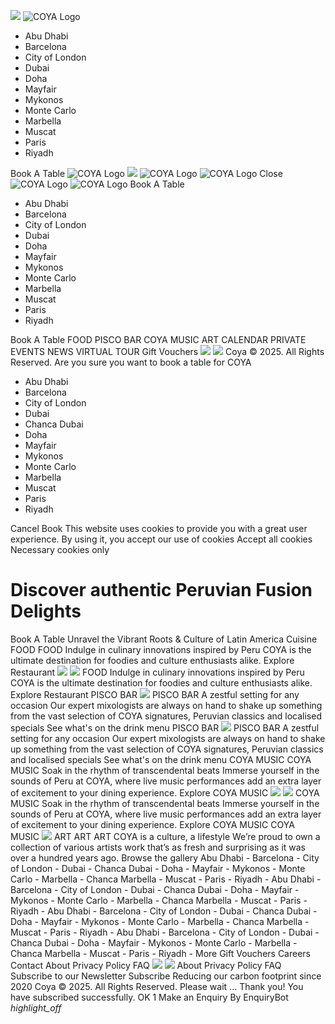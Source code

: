 ![](https://coyarestaurant.com/themes/wits-basic/images/icons/headermenu.svg)
![COYA Logo](https://coyarestaurant.com/themes/wits-basic/images/logo.png)
  * Abu Dhabi
  * Barcelona
  * City of London
  * Dubai
  * Doha
  * Mayfair
  * Mykonos
  * Monte Carlo
  * Marbella
  * Muscat
  * Paris
  * Riyadh


Book A Table
![COYA Logo](https://coyarestaurant.com/themes/wits-basic/images/logo.png)
![](https://coyarestaurant.com/themes/wits-basic/images/icons/headermenu.svg)
![COYA Logo](https://coyarestaurant.com/themes/wits-basic/images/icons/logo2.svg) ![COYA Logo](https://coyarestaurant.com/themes/wits-basic/images/icons/coyatext.svg)
Close
![COYA Logo](https://coyarestaurant.com/themes/wits-basic/images/icons/logo2.svg) ![COYA Logo](https://coyarestaurant.com/themes/wits-basic/images/icons/coyatext.svg)
Book A Table
  * Abu Dhabi
  * Barcelona
  * City of London
  * Dubai
  * Doha
  * Mayfair
  * Mykonos
  * Monte Carlo
  * Marbella
  * Muscat
  * Paris
  * Riyadh


Book A Table
FOOD
PISCO BAR
COYA MUSIC
ART
CALENDAR
PRIVATE EVENTS
NEWS
VIRTUAL TOUR
Gift Vouchers
![](https://coyarestaurant.com/themes/wits-basic/images/icons/Instagram.png)
![](https://coyarestaurant.com/themes/wits-basic/images/icons/TikTok.png)
Coya © 2025. All Rights Reserved.
Are you sure you want to book a table for COYA
  * Abu Dhabi
  * Barcelona
  * City of London
  * Dubai
  * Chanca Dubai
  * Doha
  * Mayfair
  * Mykonos
  * Monte Carlo
  * Marbella
  * Muscat
  * Paris
  * Riyadh


Cancel Book
This website uses cookies to provide you with a great user experience. By using it, you accept our  use of cookies
Accept all cookies Necessary cookies only
# Discover authentic Peruvian Fusion Delights
Book A Table
Unravel the Vibrant Roots & Culture of Latin America Cuisine
FOOD
FOOD
Indulge in culinary innovations inspired by Peru
COYA is the ultimate destination for foodies and culture enthusiasts alike.
Explore Restaurant 
![](https://coyarestaurant.com/uploads/content/home/1703802344_homesection-food.jpg)
![](https://coyarestaurant.com/uploads/content/home/1703802344_homesection-food.jpg)
FOOD
Indulge in culinary innovations inspired by Peru
COYA is the ultimate destination for foodies and culture enthusiasts alike.
Explore Restaurant 
PISCO BAR
![](https://coyarestaurant.com/uploads/content/home/coya_pisco_sour.jpg)
PISCO BAR
A zestful setting for any occasion
Our expert mixologists are always on hand to shake up something from the vast selection of COYA signatures, Peruvian classics and localised specials
See what's on the drink menu 
PISCO BAR
![](https://coyarestaurant.com/uploads/content/home/coya_pisco_sour.jpg)
PISCO BAR
A zestful setting for any occasion
Our expert mixologists are always on hand to shake up something from the vast selection of COYA signatures, Peruvian classics and localised specials
See what's on the drink menu 
COYA MUSIC
COYA MUSIC
Soak in the rhythm of transcendental beats
Immerse yourself in the sounds of Peru at COYA, where live music performances add an extra layer of excitement to your dining experience.
Explore COYA MUSIC 
![](https://coyarestaurant.com/uploads/content/home/transcendental-beats.jpg)
![](https://coyarestaurant.com/uploads/content/home/transcendental-beats.jpg)
COYA MUSIC
Soak in the rhythm of transcendental beats
Immerse yourself in the sounds of Peru at COYA, where live music performances add an extra layer of excitement to your dining experience.
Explore COYA MUSIC 
COYA MUSIC
![](https://coyarestaurant.com/themes/wits-basic/images/circleframe.svg)
ART
ART
ART
COYA is a culture, a lifestyle
We’re proud to own a collection of various artists work that’s as fresh and surprising as it was over a hundred years ago.
Browse the gallery 
Abu Dhabi  -  Barcelona  -  City of London  -  Dubai  -  Chanca Dubai  -  Doha  -  Mayfair  -  Mykonos  -  Monte Carlo  -  Marbella  -  Chanca Marbella  -  Muscat  -  Paris  -  Riyadh  -  Abu Dhabi  -  Barcelona  -  City of London  -  Dubai  -  Chanca Dubai  -  Doha  -  Mayfair  -  Mykonos  -  Monte Carlo  -  Marbella  -  Chanca Marbella  -  Muscat  -  Paris  -  Riyadh  - 
Abu Dhabi  -  Barcelona  -  City of London  -  Dubai  -  Chanca Dubai  -  Doha  -  Mayfair  -  Mykonos  -  Monte Carlo  -  Marbella  -  Chanca Marbella  -  Muscat  -  Paris  -  Riyadh  -  Abu Dhabi  -  Barcelona  -  City of London  -  Dubai  -  Chanca Dubai  -  Doha  -  Mayfair  -  Mykonos  -  Monte Carlo  -  Marbella  -  Chanca Marbella  -  Muscat  -  Paris  -  Riyadh  - 
More
Gift Vouchers Careers Contact About Privacy Policy FAQ ![](https://coyarestaurant.com/themes/wits-basic/images/icons/Instagram.png) ![](https://coyarestaurant.com/themes/wits-basic/images/icons/TikTok.png)
About Privacy Policy FAQ
Subscribe to our Newsletter
Subscribe
Reducing our carbon footprint since 2020
Coya © 2025. All Rights Reserved.
Please wait ...
Thank you! You have subscribed successfully.
OK
1
Make an Enquiry
By EnquiryBot
 _highlight_off_
